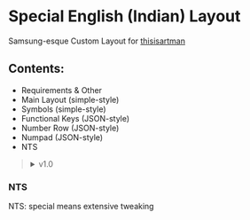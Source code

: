 # Special English (Indian) Layout

Samsung-esque Custom Layout for [thisisartman](https://github.com/thisisartman)

## Contents:
- Requirements & Other
- Main Layout (simple-style)
- Symbols (simple-style)
- Functional Keys (JSON-style)
- Number Row (JSON-style)
- Numpad (JSON-style)
- NTS

<blockquote><details>
  <summary>v1.0</summary>
                 
<blockquote><details>
  <summary>Requirements & Other</summary>
             
- Always show number row on
- Emoji key on
- Key hints on
</details></blockquote>

<blockquote><details>
<summary>Codes</summary>

### Main Layout
```
1 
2 
3 
4 
5 
6 
7 
8 
9 
0 

q
w
e
r
t
y
u
i
o
p

a
s
d
f
g
h
j
k
l

z
x
c
v
b
n
m
```
### Symbols
```
1
2
3
4
5
6
7
8
9
0

%
/
|
=
[
]
<
>
{
}

@
#
₹
_
&
-
+
(
)

*
"
'
:
;
!
?
```
### Functional Keys
```
[
  [
    { "label": "language_switch", "width": 1 },
    { "label": "copy", "width": 1 },
    { "label": "cut", "width": 1 },
    { "label": "paste", "width": 1 },
    { "label": "undo", "width": 1 },
    { "label": "redo", "width": 1 },
  ],
  [
    { "type": "placeholder" },
  ],
  [
    { "type": "placeholder" },
  ],
  [
    { "label": "shift", "width": 0.15 },
    { "type": "placeholder" },
    { "label": "delete", "width": 0.15 }
  ],
  [
    { "label": "symbol_alpha", "width": 0.15 },
    { "$": "variation_selector",
      "default":  { "label": "comma" },
      "email":    { "label": "@", "groupId": 1, "type": "function" },
      "uri":      { "label": "/", "groupId": 1, "type": "function" }
    },
    { "$": "keyboard_state_selector", "languageKeyEnabled": { "$": "keyboard_state_selector", "alphabet": { "label": "language_switch" }}},
    { "$": "keyboard_state_selector", "emojiKeyEnabled": { "$": "keyboard_state_selector", "alphabet": { "label": "emoji" }}},
    { "$": "keyboard_state_selector", "symbols": { "label": "numpad" }},
    { "label": "space" },
    { "label": "period", "labelFlags": 1073741824 },
    { "label": "action", "width": 0.15 }
  ]
]
```
### Number Row
```
[
    [
      { "type": "placeholder" },
    ],
    [
      { "$": "shift_state_selector",
        "manualOrLocked": { "label": "1" },
        "default": { "label": "1", "popup": { "relevant": [{ "label": "¹" }, { "label": "½" }, { "label": "⅓" }, { "label": "¼" }, { "label": "⅛" }] } }
      },
      { "$": "shift_state_selector",
        "manualOrLocked": { "label": "2" },
        "default": { "label": "2", "popup": { "relevant": [{ "label": "²" }, { "label": "⅔" }] } }
      },
      { "$": "shift_state_selector",
        "manualOrLocked": { "label": "3" },
        "default": { "label": "3", "popup": { "relevant": [{ "label": "³" }, { "label": "¾" }, { "label": "⅜" }] } }
      },
      { "$": "shift_state_selector",
        "manualOrLocked": { "label": "4" },
        "default": { "label": "4", "popup": { "relevant": [{ "label": "⁴" }] } }
      },
      { "$": "shift_state_selector",
        "manualOrLocked": { "label": "5" },
        "default": { "label": "5", "popup": { "relevant": [{ "label": "⁵" }, { "label": "⅝" }] } }
      },
      { "$": "shift_state_selector",
        "manualOrLocked": { "label": "6" },
        "default": { "label": "6", "popup": { "relevant": [{ "label": "⁶" }] } }
      },
      { "$": "shift_state_selector",
        "manualOrLocked": { "label": "7" },
        "default": { "label": "7", "popup": { "relevant": [{ "label": "⁷" }, { "label": "⅞" }] } }
      },
      { "$": "shift_state_selector",
        "manualOrLocked": { "label": "8" },
        "default": { "label": "8", "popup": { "relevant": [{ "label": "⁸" }] } }
      },
      { "$": "shift_state_selector",
        "manualOrLocked": { "label": "9" },
        "default": { "label": "9", "popup": { "relevant": [{ "label": "⁹" }] } }
      },
      { "$": "shift_state_selector",
        "manualOrLocked": { "label": "0" },
        "default": { "label": "0", "popup": { "relevant": [{ "label": "⁰" }, { "label": "ⁿ" }, { "label": "∅" }] } }
      }
    ],
    [
      { "label": "copy" }
    ],
  ]
```
### Numpad
```
[
  [
    { "label": "+", "type":  "function", "labelFlags": 512 },
    { "label": "1", "type": "numeric" },
    { "label": "2", "type": "numeric" },
    { "label": "3", "type": "numeric" },
    { "label": "%", "type":  "function", "labelFlags": 512 }
  ],
  [
    { "label": "(", "type":  "function", "labelFlags": 512 },
    { "label": "4", "type": "numeric" },
    { "label": "5", "type": "numeric" },
    { "label": "6", "type": "numeric" },
    { "label": "space", "type":  "function" }
  ],
  [
    { "label": ")", "type":  "function", "labelFlags": 512 },
    { "label": "7", "type": "numeric" },
    { "label": "8", "type": "numeric" },
    { "label": "9", "type": "numeric" },
    { "label": "delete" }
  ],
  [
    { "label": "alpha" },
    { "label": "comma", "width":  0.1 },
    { "label": "symbol", "width":  0.12 },
    { "label": "0", "type": "numeric" },
    { "label": "=", "type": "function", "width":  0.12, },
    { "label": "period", "width":  0.1 },
    { "label": "action" }
  ]
]
```
</details></blockquote>

</details></blockquote>

### NTS
NTS: special means extensive tweaking
